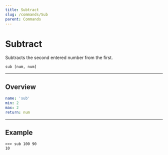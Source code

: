 ```yaml
---
title: Subtract
slug: /commands/Sub
parent: Commands
---
```


# Subtract
Subtracts the second entered number from the first. 
```
sub [num, num]
```
---
## Overview
```yaml
name: 'sub'
min: 2
max: 2
return: num
```
---
## Example 
```
>>> sub 100 90
10
```